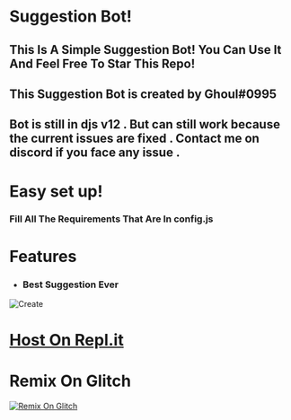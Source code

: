 # Suggestion Bot!



##  This Is A Simple Suggestion Bot! You Can Use It And Feel Free To Star This Repo!

## **This Suggestion Bot is created by Ghoul#0995**

## Bot is still in djs v12 . But can still work because the current issues are fixed . Contact me on discord if you face any issue . 

# Easy set up!


### Fill All The Requirements That Are In config.js

# Features 
- ### Best Suggestion Ever
![Create](suggest.gif)




# [Host On Repl.it](https://repl.it/github/Ascentum/SuggestionBot)
# Remix On Glitch
[![Remix On Glitch](https://cdn.glitch.com/2bdfb3f8-05ef-4035-a06e-2043962a3a13%2Fremix-button.svg?1504724691606)](https://glitch.com/edit/#!/import/github/Ascentum/SuggestionBot)

